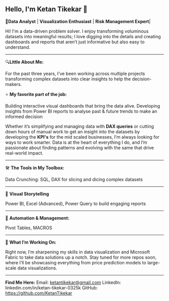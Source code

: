 ## Hello, I'm Ketan Tikekar 👋

🌟**Data Analyst** | **Visualization Enthusiast** | **Risk Management Expert**|

Hi! I'm a data-driven problem solver. I enjoy transforming voluminous datasets into meaningful results; I love digging into the details and creating dashboards and reports that aren’t just informative but also easy to understand.
___________________________________________________________________________________________________________________________________________________________________

🔍**Little About Me:**

For the past three years, I’ve been working across multiple projects transforming complex datasets into clear insights to help the decision-makers.

⭐ **My favorite part of the job:** 

Building interactive visual dashboards that bring the data alive. Developing insights from Power BI reports to analyse past & future trends to make an informed decision

Whether it’s simplifying and managing data with **DAX queries** or cutting down hours of manual work to get an insight into the datasets by developing the **KPI's** for the mid scaled businesses, I’m always looking for ways to work smarter. Data is at the heart of everything I do, and I’m passionate about finding patterns and evolving with the same that drive real-world impact.
___________________________________________________________________________________________________________________________________________________________________
🛠 **The Tools in My Toolbox:**

Data Crunching:  SQL, DAX for slicing and dicing complex datasets
___________________________________________________________________________________________________________________________________________________________________
🚀 **Visual Storytelling** 

Power BI, Excel (Advanced), Power Query to build engaging reports
___________________________________________________________________________________________________________________________________________________________________
🤖 **Automation & Management:**

Pivot Tables, MACROS
___________________________________________________________________________________________________________________________________________________________________
🚀 **What I’m Working On:**

Right now, I’m sharpening my skills in data visualization and Microsoft Fabric to take data solutions up a notch. Stay tuned for more repos soon, where I’ll be showcasing everything from price prediction models to large-scale data visualizations.
___________________________________________________________________________________________________________________________________________________________________

**Find Me Here:**
Email: ketantikekar@gmail.com
LinkedIn: linkedin.com/in/ketan-tikekar-0325k
GitHub: https://github.com/KetanTikekar

